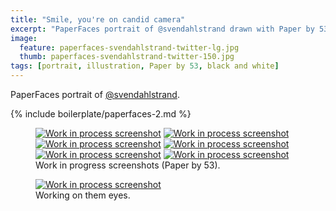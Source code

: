 ```yaml
---
title: "Smile, you're on candid camera"
excerpt: "PaperFaces portrait of @svendahlstrand drawn with Paper by 53 on an iPad."
image: 
  feature: paperfaces-svendahlstrand-twitter-lg.jpg
  thumb: paperfaces-svendahlstrand-twitter-150.jpg
tags: [portrait, illustration, Paper by 53, black and white]
---
```


PaperFaces portrait of [@svendahlstrand](http://twitter.com/svendahlstrand).

{% include boilerplate/paperfaces-2.md %}

<figure class="half">
  <a href="{{ site.url }}/assets/images/paperfaces-svendahlstrand-process-1-lg.jpg"><img src="{{ site.url }}/assets/images/paperfaces-svendahlstrand-process-1-600.jpg" alt="Work in process screenshot"></a>
  <a href="{{ site.url }}/assets/images/paperfaces-svendahlstrand-process-2-lg.jpg"><img src="{{ site.url }}/assets/images/paperfaces-svendahlstrand-process-2-600.jpg" alt="Work in process screenshot"></a>
  <a href="{{ site.url }}/assets/images/paperfaces-svendahlstrand-process-3-lg.jpg"><img src="{{ site.url }}/assets/images/paperfaces-svendahlstrand-process-3-600.jpg" alt="Work in process screenshot"></a>
  <a href="{{ site.url }}/assets/images/paperfaces-svendahlstrand-process-4-lg.jpg"><img src="{{ site.url }}/assets/images/paperfaces-svendahlstrand-process-4-600.jpg" alt="Work in process screenshot"></a>
  <a href="{{ site.url }}/assets/images/paperfaces-svendahlstrand-process-5-lg.jpg"><img src="{{ site.url }}/assets/images/paperfaces-svendahlstrand-process-5-600.jpg" alt="Work in process screenshot"></a>
  <a href="{{ site.url }}/assets/images/paperfaces-svendahlstrand-process-6-lg.jpg"><img src="{{ site.url }}/assets/images/paperfaces-svendahlstrand-process-6-600.jpg" alt="Work in process screenshot"></a>
  <figcaption>Work in progress screenshots (Paper by 53).</figcaption>
</figure>

<figure>
  <a href="{{ site.url }}/assets/images/paperfaces-svendahlstrand-process-7-lg.jpg"><img src="{{ site.url }}/assets/images/paperfaces-svendahlstrand-process-7-750.jpg" alt="Work in process screenshot"></a>
  <figcaption>Working on them eyes.</figcaption>
</figure>